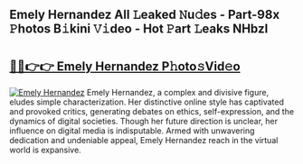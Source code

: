 ## Emely Hernandez All 𝙻eaked 𝙽u𝚍es - Part-98x 𝙿hotos B𝚒kini 𝚅𝚒deo - Hot 𝙿art 𝙻eaks NHbzI

# <h2><a href="http://ld13xq.urlbe.top/?page=Emely+Hernandez">🔗🔗👉👉 Emely Hernandez P𝚑oto𝚜Vid𝚎o</a></h2>

[![Emely Hernandez](https://i.imgur.com/eBuTRDB.gif)](http://ld13xq.urlbe.top/?page=Emely+Hernandez)
Emely Hernandez, a complex and divisive figure, eludes simple characterization. Her distinctive online style has captivated and provoked critics, generating debates on ethics, self-expression, and the dynamics of digital societies. Though her future direction is unclear, her influence on digital media is indisputable. Armed with unwavering dedication and undeniable appeal, Emely Hernandez reach in the virtual world is expansive.
